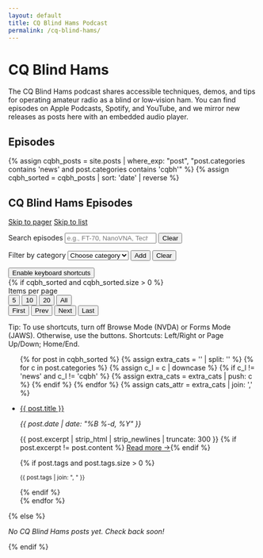 ```yaml
---
layout: default
title: CQ Blind Hams Podcast
permalink: /cq-blind-hams/
---
```


# CQ Blind Hams

The CQ Blind Hams podcast shares accessible techniques, demos, and tips for operating amateur radio as a blind or low‑vision ham. You can find episodes on Apple Podcasts, Spotify, and YouTube, and we mirror new releases as posts here with an embedded audio player.

## Episodes

{% assign cqbh_posts = site.posts | where_exp: "post", "post.categories contains 'news' and post.categories contains 'cqbh'" %}
{% assign cqbh_sorted = cqbh_posts | sort: 'date' | reverse %}

<section class="news-section" id="cqbh-episodes" data-pager data-default-size="5" data-pager-focus="heading" aria-labelledby="cqbh-episodes-heading">
  <h2 id="cqbh-episodes-heading">CQ Blind Hams Episodes</h2>
  <p>
    <a class="skip-link" href="#cqbh-episodes-pager">Skip to pager</a>
    <a class="skip-link" href="#cqbh-episodes-list">Skip to list</a>
  </p>
  <form class="pager-search" role="search" aria-label="Search episodes">
    <label for="cqbh-episodes-search">Search episodes</label>
    <input id="cqbh-episodes-search" type="search" placeholder="e.g., FT-70, NanoVNA, TechZoom" data-pager-search>
    <button type="button" data-pager-search-clear aria-label="Clear search">Clear</button>
  </form>
  <form class="pager-cats" aria-label="Filter by category">
    <label for="cqbh-episodes-cat">Filter by category</label>
    <select id="cqbh-episodes-cat" data-pager-cat-select>
      <option value="">Choose category</option>
    </select>
    <button type="button" data-pager-cat-add>Add</button>
    <button type="button" data-pager-cat-clear>Clear</button>
    <div class="pager-cat-active" data-pager-cat-active aria-live="polite" aria-atomic="true"></div>
  </form>
  <div class="pager-shortcuts-toggle">
    <button type="button" data-pager-shortcuts-toggle aria-pressed="false">Enable keyboard shortcuts</button>
  </div>
  {% if cqbh_sorted and cqbh_sorted.size > 0 %}
  <div class="pager-toolbar">
    <span class="pager-label">Items per page</span>
    <div class="pager-size-buttons" role="group" aria-label="Items per page">
      <button type="button" data-pager-size-btn="5" aria-pressed="true">5</button>
      <button type="button" data-pager-size-btn="10">10</button>
      <button type="button" data-pager-size-btn="20">20</button>
      <button type="button" data-pager-size-btn="all">All</button>
    </div>
    <nav class="pager-nav" id="cqbh-episodes-pager" aria-label="CQ Blind Hams Episodes Pagination" aria-controls="cqbh-episodes-list" aria-describedby="cqbh-episodes-status" tabindex="-1">
      <button type="button" data-pager-first aria-label="First page">First</button>
      <button type="button" data-pager-prev aria-label="Previous page">Prev</button>
      <span data-pager-pages></span>
      <button type="button" data-pager-next aria-label="Next page">Next</button>
      <button type="button" data-pager-last aria-label="Last page">Last</button>
      <span class="pager-status" id="cqbh-episodes-status" data-pager-status-visible></span>
      <span class="sr-only" role="status" aria-live="polite" aria-atomic="true" data-pager-status></span>
    </nav>
  </div>
  <p class="pager-help">Tip: To use shortcuts, turn off Browse Mode (NVDA) or Forms Mode (JAWS). Otherwise, use the buttons. Shortcuts: Left/Right or Page Up/Down; Home/End.</p>
  <ul class="news-list" id="cqbh-episodes-list" data-pager-list tabindex="-1">
    {% for post in cqbh_sorted %}
    {% assign extra_cats = '' | split: '' %}
    {% for c in post.categories %}
      {% assign c_l = c | downcase %}
      {% if c_l != 'news' and c_l != 'cqbh' %}
        {% assign extra_cats = extra_cats | push: c %}
      {% endif %}
    {% endfor %}
    {% assign cats_attr = extra_cats | join: ',' %}
    <li data-cats="{{ cats_attr }}">
      <p><a href="{{ post.url | relative_url }}">{{ post.title }}</a></p>
      <p><em>{{ post.date | date: "%B %-d, %Y" }}</em></p>
      <p>{{ post.excerpt | strip_html | strip_newlines | truncate: 300 }}
      {% if post.excerpt != post.content %} <a href="{{ post.url | relative_url }}">Read more →</a>{% endif %}</p>
      {% if post.tags and post.tags.size > 0 %}<p><small>{{ post.tags | join: ", " }}</small></p>{% endif %}
    </li>
    {% endfor %}
  </ul>
  {% else %}
  <p><em>No CQ Blind Hams posts yet. Check back soon!</em></p>
  {% endif %}
</section>

<script defer src="{{ '/assets/js/pager.js' | relative_url }}"></script>
